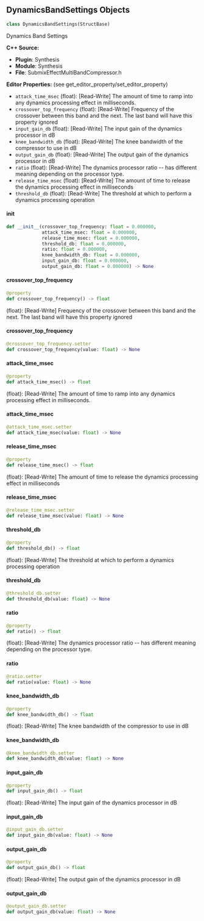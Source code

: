 ## DynamicsBandSettings Objects

```python
class DynamicsBandSettings(StructBase)
```

Dynamics Band Settings

**C++ Source:**

- **Plugin**: Synthesis
- **Module**: Synthesis
- **File**: SubmixEffectMultiBandCompressor.h

**Editor Properties:** (see get_editor_property/set_editor_property)

- ``attack_time_msec`` (float):  [Read-Write] The amount of time to ramp into any dynamics processing effect in milliseconds.
- ``crossover_top_frequency`` (float):  [Read-Write] Frequency of the crossover between this band and the next. The last band will have this property ignored
- ``input_gain_db`` (float):  [Read-Write] The input gain of the dynamics processor in dB
- ``knee_bandwidth_db`` (float):  [Read-Write] The knee bandwidth of the compressor to use in dB
- ``output_gain_db`` (float):  [Read-Write] The output gain of the dynamics processor in dB
- ``ratio`` (float):  [Read-Write] The dynamics processor ratio -- has different meaning depending on the processor type.
- ``release_time_msec`` (float):  [Read-Write] The amount of time to release the dynamics processing effect in milliseconds
- ``threshold_db`` (float):  [Read-Write] The threshold at which to perform a dynamics processing operation

<a id="unreal.DynamicsBandSettings.__init__"></a>

#### __init__

```python
def __init__(crossover_top_frequency: float = 0.000000,
             attack_time_msec: float = 0.000000,
             release_time_msec: float = 0.000000,
             threshold_db: float = 0.000000,
             ratio: float = 0.000000,
             knee_bandwidth_db: float = 0.000000,
             input_gain_db: float = 0.000000,
             output_gain_db: float = 0.000000) -> None
```

<a id="unreal.DynamicsBandSettings.crossover_top_frequency"></a>

#### crossover_top_frequency

```python
@property
def crossover_top_frequency() -> float
```

(float):  [Read-Write] Frequency of the crossover between this band and the next. The last band will have this property ignored

<a id="unreal.DynamicsBandSettings.crossover_top_frequency"></a>

#### crossover_top_frequency

```python
@crossover_top_frequency.setter
def crossover_top_frequency(value: float) -> None
```

<a id="unreal.DynamicsBandSettings.attack_time_msec"></a>

#### attack_time_msec

```python
@property
def attack_time_msec() -> float
```

(float):  [Read-Write] The amount of time to ramp into any dynamics processing effect in milliseconds.

<a id="unreal.DynamicsBandSettings.attack_time_msec"></a>

#### attack_time_msec

```python
@attack_time_msec.setter
def attack_time_msec(value: float) -> None
```

<a id="unreal.DynamicsBandSettings.release_time_msec"></a>

#### release_time_msec

```python
@property
def release_time_msec() -> float
```

(float):  [Read-Write] The amount of time to release the dynamics processing effect in milliseconds

<a id="unreal.DynamicsBandSettings.release_time_msec"></a>

#### release_time_msec

```python
@release_time_msec.setter
def release_time_msec(value: float) -> None
```

<a id="unreal.DynamicsBandSettings.threshold_db"></a>

#### threshold_db

```python
@property
def threshold_db() -> float
```

(float):  [Read-Write] The threshold at which to perform a dynamics processing operation

<a id="unreal.DynamicsBandSettings.threshold_db"></a>

#### threshold_db

```python
@threshold_db.setter
def threshold_db(value: float) -> None
```

<a id="unreal.DynamicsBandSettings.ratio"></a>

#### ratio

```python
@property
def ratio() -> float
```

(float):  [Read-Write] The dynamics processor ratio -- has different meaning depending on the processor type.

<a id="unreal.DynamicsBandSettings.ratio"></a>

#### ratio

```python
@ratio.setter
def ratio(value: float) -> None
```

<a id="unreal.DynamicsBandSettings.knee_bandwidth_db"></a>

#### knee_bandwidth_db

```python
@property
def knee_bandwidth_db() -> float
```

(float):  [Read-Write] The knee bandwidth of the compressor to use in dB

<a id="unreal.DynamicsBandSettings.knee_bandwidth_db"></a>

#### knee_bandwidth_db

```python
@knee_bandwidth_db.setter
def knee_bandwidth_db(value: float) -> None
```

<a id="unreal.DynamicsBandSettings.input_gain_db"></a>

#### input_gain_db

```python
@property
def input_gain_db() -> float
```

(float):  [Read-Write] The input gain of the dynamics processor in dB

<a id="unreal.DynamicsBandSettings.input_gain_db"></a>

#### input_gain_db

```python
@input_gain_db.setter
def input_gain_db(value: float) -> None
```

<a id="unreal.DynamicsBandSettings.output_gain_db"></a>

#### output_gain_db

```python
@property
def output_gain_db() -> float
```

(float):  [Read-Write] The output gain of the dynamics processor in dB

<a id="unreal.DynamicsBandSettings.output_gain_db"></a>

#### output_gain_db

```python
@output_gain_db.setter
def output_gain_db(value: float) -> None
```

<a id="unreal.SubmixEffectMultibandCompressorSettings"></a>